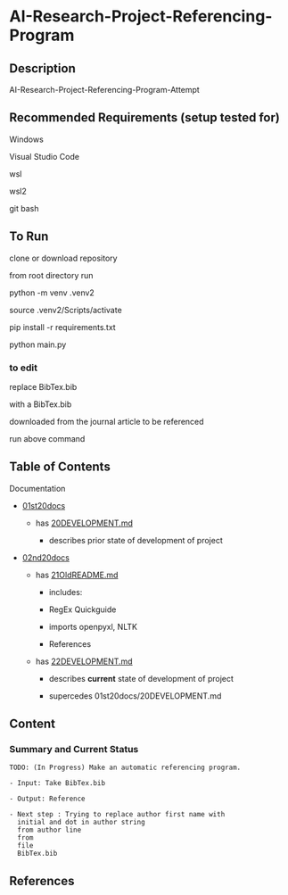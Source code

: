 # AI-Research-Project-Referencing-Program

## Description

AI-Research-Project-Referencing-Program-Attempt

## Recommended Requirements (setup tested for)

Windows

Visual Studio Code

wsl

wsl2

git bash

## To Run

clone or download repository

from root directory run

python -m venv .venv2

source .venv2/Scripts/activate

pip install -r requirements.txt

python main.py

### to edit

replace BibTex.bib

with a BibTex.bib

downloaded from the journal article to be referenced

run above command

## Table of Contents

Documentation

- [01st20docs](https://github.com/CoderSales/AI-Research-Project-Referencing-Program/tree/main/documentation/01st20docs)

    - has [20DEVELOPMENT.md](https://github.com/CoderSales/AI-Research-Project-Referencing-Program/blob/main/documentation/01st20docs/20DEVELOPMENT.md)

        - describes prior state of development of project

- [02nd20docs](https://github.com/CoderSales/AI-Research-Project-Referencing-Program/tree/main/documentation/02nd20docs)

    - has [21OldREADME.md](https://github.com/CoderSales/AI-Research-Project-Referencing-Program/blob/main/documentation/02nd20docs/21OldREADME.md)

        - includes:
        
        - RegEx Quickguide

        - imports openpyxl, NLTK

        - References

    - has [22DEVELOPMENT.md](https://github.com/CoderSales/AI-Research-Project-Referencing-Program/blob/main/documentation/02nd20docs/22DEVELOPMENT.md)

        - describes **current** state of development of project

        - supercedes 01st20docs/20DEVELOPMENT.md

## Content

### Summary and Current Status

```text
TODO: (In Progress) Make an automatic referencing program.

- Input: Take BibTex.bib

- Output: Reference

- Next step : Trying to replace author first name with
  initial and dot in author string
  from author line
  from
  file
  BibTex.bib  
```

## References

